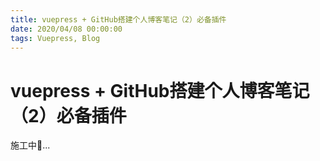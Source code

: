 ```yaml
---
title: vuepress + GitHub搭建个人博客笔记（2）必备插件
date: 2020/04/08 00:00:00
tags: Vuepress, Blog
---
```


# vuepress + GitHub搭建个人博客笔记（2）必备插件

<ClientOnly>
  <display-bar :displayData="$frontmatter"></display-bar>
</ClientOnly>
施工中🚧...